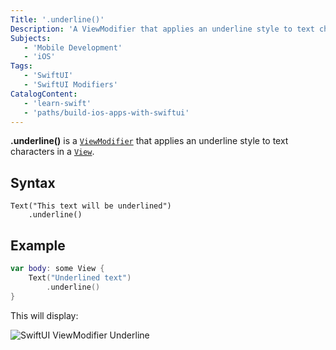 ```yaml
---
Title: '.underline()'
Description: 'A ViewModifier that applies an underline style to text characters in a View.'
Subjects:
   - 'Mobile Development'
   - 'iOS'
Tags:
   - 'SwiftUI'
   - 'SwiftUI Modifiers'
CatalogContent:
   - 'learn-swift'
   - 'paths/build-ios-apps-with-swiftui'
---
```


**.underline()** is a [`ViewModifier`](https://www.codecademy.com/resources/docs/swiftui/viewmodifier) that applies an underline style to text characters in a [`View`](https://www.codecademy.com/resources/docs/swiftui/views).
## Syntax

```psuedo
Text("This text will be underlined")
    .underline()
```

## Example

```swift
var body: some View {
    Text("Underlined text")
        .underline()
}
```

This will display:

![SwiftUI ViewModifier Underline](https://raw.githubusercontent.com/Codecademy/docs/main/media/swiftui-viewmodifier-underline.png)
